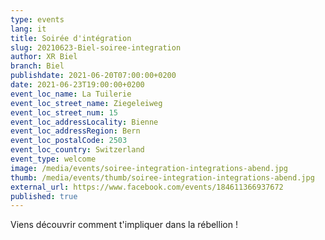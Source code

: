 ```yaml
---
type: events
lang: it
title: Soirée d'intégration
slug: 20210623-Biel-soiree-integration
author: XR Biel
branch: Biel
publishdate: 2021-06-20T07:00:00+0200
date: 2021-06-23T19:00:00+0200
event_loc_name: La Tuilerie
event_loc_street_name: Ziegeleiweg
event_loc_street_num: 15
event_loc_addressLocality: Bienne
event_loc_addressRegion: Bern
event_loc_postalCode: 2503
event_loc_country: Switzerland
event_type: welcome
image: /media/events/soiree-integration-integrations-abend.jpg
thumb: /media/events/thumb/soiree-integration-integrations-abend.jpg
external_url: https://www.facebook.com/events/184611366937672
published: true
---
```

Viens découvrir comment t'impliquer dans la rébellion !
